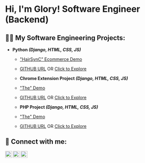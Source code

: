 <h1>Hi, I'm Glory! Software Engineer (Backend) </a></h1>
<b></b>
<h2>👨‍💻 My Software Engineering Projects:</h2>

- <b>Python <i> (Django, HTML, CSS, JS) </i></b>
  - ["HairSynC" Ecommerce Demo](https://youtu.be/cntyeLxiC8w)
  - [GITHUB URL](https://youtu.be/cntyeLxiC8w) OR [Click to Explore](https://hairsync.onrender.com/)

  - <b> Chrome Extension Project <i> (Django, HTML, CSS, JS) </i></b>
  - ["The" Demo](https://youtu.be/cntyeLxiC8w)
  - [GITHUB URL](https://youtu.be/cntyeLxiC8w) OR [Click to Explore](https://hairsync.onrender.com/)


  - <b> PHP Project <i> (Django, HTML, CSS, JS) </i></b>
  - ["The" Demo](https://youtu.be/cntyeLxiC8w)
  - [GITHUB URL](https://youtu.be/cntyeLxiC8w) OR [Click to Explore](https://hairsync.onrender.com/)
  
<h2> 🤳 Connect with me:</h2>

[<img align="left" alt="NwoguGlory1 | YouTube" width="22px" src="https://cdn.jsdelivr.net/npm/simple-icons@v3/icons/youtube.svg" />][youtube]
[<img align="left" alt="NwoguGlory1 | Twitter" width="22px" src="https://cdn.jsdelivr.net/npm/simple-icons@v3/icons/twitter.svg" />][twitter]
[<img align="left" alt="NwoguGlory1 | LinkedIn" width="22px" src="https://cdn.jsdelivr.net/npm/simple-icons@v3/icons/linkedin.svg" />][linkedin]

[twitter]: https://twitter.com/Nwogu_Glory1
[youtube]: www.youtube.com/@glorynwogu7905
[linkedin]: https://www.linkedin.com/in/nwogu-glory-a2a95020b/


<!--
**NwoguGlory1/NwoguGlory1** is a ✨ _special_ ✨ repository because its `README.md` (this file) appears on your GitHub profile.

Here are some ideas to get you started:

- 🔭 I’m currently working on ...
- 🌱 I’m currently learning ...
- 👯 I’m looking to collaborate on ...
- 🤔 I’m looking for help with ...
- 💬 Ask me about ...
- 📫 How to reach me: ...
- 😄 Pronouns: ...
[instagram]: https://www.instagram.com/joshmadakor/
[<img align="left" alt="NwoguGlory1 | Instagram" width="22px" src="https://cdn.jsdelivr.net/npm/simple-icons@v3/icons/instagram.svg" />][instagram]
- ⚡ Fun fact: ...
-->
